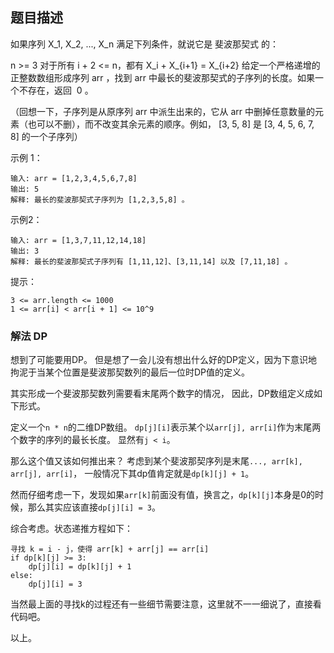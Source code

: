 ## 题目描述
如果序列 X_1, X_2, ..., X_n 满足下列条件，就说它是 斐波那契式 的：

n >= 3
对于所有 i + 2 <= n，都有 X_i + X_{i+1} = X_{i+2}
给定一个严格递增的正整数数组形成序列 arr ，找到 arr 中最长的斐波那契式的子序列的长度。如果一个不存在，返回  0 。

（回想一下，子序列是从原序列 arr 中派生出来的，它从 arr 中删掉任意数量的元素（也可以不删），而不改变其余元素的顺序。例如， [3, 5, 8] 是 [3, 4, 5, 6, 7, 8] 的一个子序列）

示例 1：
```
输入: arr = [1,2,3,4,5,6,7,8]
输出: 5
解释: 最长的斐波那契式子序列为 [1,2,3,5,8] 。
```
示例2：
```
输入: arr = [1,3,7,11,12,14,18]
输出: 3
解释: 最长的斐波那契式子序列有 [1,11,12]、[3,11,14] 以及 [7,11,18] 。
```

提示：
```
3 <= arr.length <= 1000
1 <= arr[i] < arr[i + 1] <= 10^9
```

### 解法 DP
想到了可能要用DP。
但是想了一会儿没有想出什么好的DP定义，因为下意识地拘泥于当某个位置是斐波那契数列的最后一位时DP值的定义。

其实形成一个斐波那契数列需要看末尾两个数字的情况，
因此，DP数组定义成如下形式。

定义一个`n * n`的二维DP数组。
`dp[j][i]`表示某个以`arr[j], arr[i]`作为末尾两个数字的序列的最长长度。
显然有`j < i`。

那么这个值又该如何推出来？
考虑到某个斐波那契序列是末尾`..., arr[k], arr[j], arr[i]`，
一般情况下其dp值肯定就是`dp[k][j] + 1`。

然而仔细考虑一下，发现如果`arr[k]`前面没有值，换言之，`dp[k][j]`本身是0的时候，那么其实应该直接`dp[j][i] = 3`。

综合考虑。状态递推方程如下：
```text
寻找 k = i - j，使得 arr[k] + arr[j] == arr[i]
if dp[k][j] >= 3:
    dp[j][i] = dp[k][j] + 1
else:
    dp[j][i] = 3
```
当然最上面的寻找k的过程还有一些细节需要注意，这里就不一一细说了，直接看代码吧。

以上。